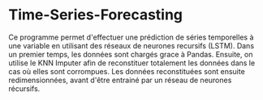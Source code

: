 # Time-Series-Forecasting
Ce programme permet d'effectuer une prédiction de séries temporelles à une variable en utilisant des réseaux de neurones recursifs (LSTM).
Dans un premier temps, les données sont chargés grace à Pandas.
Ensuite, on utilise le KNN Imputer afin de reconstituer totalement les données dans le cas où elles sont corrompues.
Les données reconstituées sont ensuite redimensionnées, avant d'être entrainé par un réseau de neurones récursifs.

